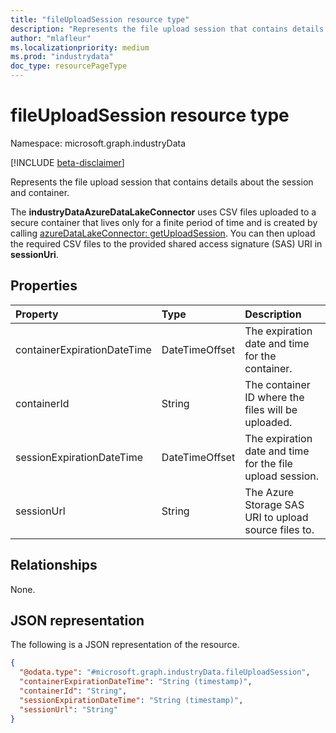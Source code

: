 ```yaml
---
title: "fileUploadSession resource type"
description: "Represents the file upload session that contains details about the session and container."
author: "mlafleur"
ms.localizationpriority: medium
ms.prod: "industrydata"
doc_type: resourcePageType
---
```


# fileUploadSession resource type

Namespace: microsoft.graph.industryData

[!INCLUDE [beta-disclaimer](../../includes/beta-disclaimer.md)]

Represents the file upload session that contains details about the session and container.

The **industryDataAzureDataLakeConnector** uses CSV files uploaded to a secure container that lives only for a finite period of time and is created by calling [azureDataLakeConnector: getUploadSession](../api/industrydata-azuredatalakeconnector-getuploadsession.md). You can then upload the required CSV files to the provided shared access signature (SAS) URI in **sessionUri**.

## Properties

| Property                    | Type           | Description                                               |
| :-------------------------- | :------------- | :-------------------------------------------------------- |
| containerExpirationDateTime | DateTimeOffset | The expiration date and time for the container.           |
| containerId                 | String         | The container ID where the files will be uploaded.        |
| sessionExpirationDateTime   | DateTimeOffset | The expiration date and time for the file upload session. |
| sessionUrl                  | String         | The Azure Storage SAS URI to upload source files to.      |

## Relationships

None.

## JSON representation

The following is a JSON representation of the resource.

<!-- {
  "blockType": "resource",
  "@odata.type": "microsoft.graph.industryData.fileUploadSession"
}
-->

```json
{
  "@odata.type": "#microsoft.graph.industryData.fileUploadSession",
  "containerExpirationDateTime": "String (timestamp)",
  "containerId": "String",
  "sessionExpirationDateTime": "String (timestamp)",
  "sessionUrl": "String"
}
```
